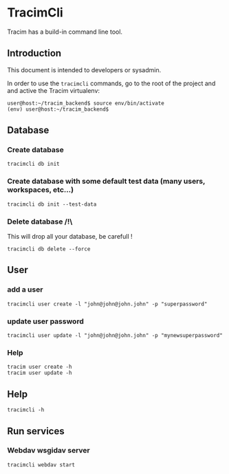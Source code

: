 # TracimCli #

Tracim has a build-in command line tool.

## Introduction ##

This document is intended to developers or sysadmin.

In order to use the `tracimcli` commands, go to the root of the project and
and active the Tracim virtualenv:

    user@host:~/tracim_backend$ source env/bin/activate
    (env) user@host:~/tracim_backend$

## Database ##

### Create database

    tracimcli db init

### Create database with some default test data (many users, workspaces, etc…)

    tracimcli db init --test-data

### Delete database /!\

This will drop all your database, be carefull !

    tracimcli db delete --force

## User ##
   
### add a user

    tracimcli user create -l "john@john@john.john" -p "superpassword"

### update user password

    tracimcli user update -l "john@john@john.john" -p "mynewsuperpassword"

### Help

    tracim user create -h
    tracim user update -h
 
## Help ##

    tracimcli -h
    
## Run services ##

### Webdav wsgidav server ###

    tracimcli webdav start


